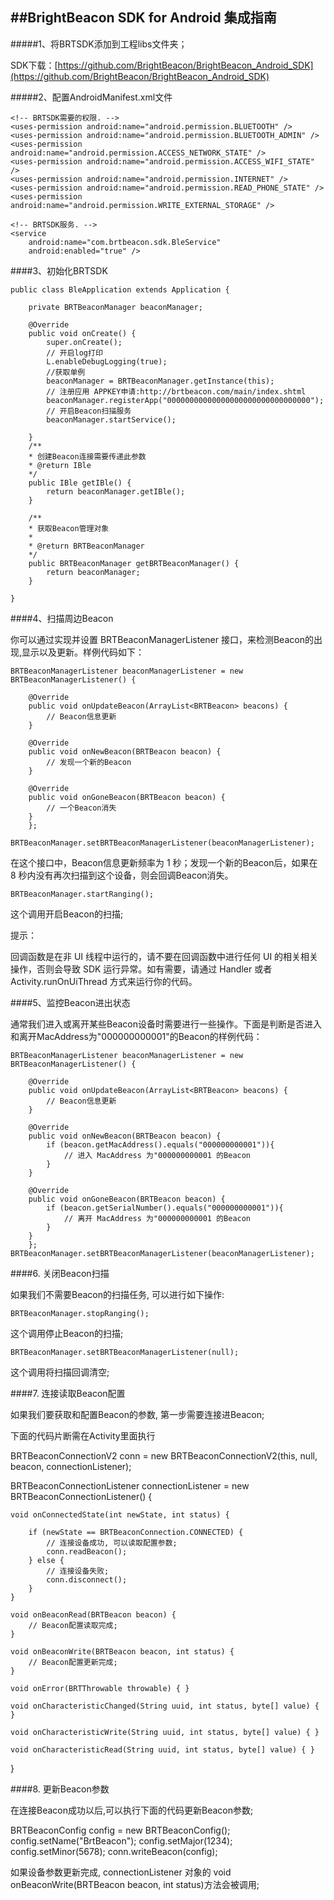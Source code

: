 
##BrightBeacon SDK for Android 集成指南
---
#####1、将BRTSDK添加到工程libs文件夹；


SDK下载：[https://github.com/BrightBeacon/BrightBeacon_Android_SDK](https://github.com/BrightBeacon/BrightBeacon_Android_SDK)
	
#####2、配置AndroidManifest.xml文件

	
 	<!-- BRTSDK需要的权限. -->
    <uses-permission android:name="android.permission.BLUETOOTH" />
    <uses-permission android:name="android.permission.BLUETOOTH_ADMIN" />
    <uses-permission android:name="android.permission.ACCESS_NETWORK_STATE" />
    <uses-permission android:name="android.permission.ACCESS_WIFI_STATE" />
    <uses-permission android:name="android.permission.INTERNET" />
    <uses-permission android:name="android.permission.READ_PHONE_STATE" />
    <uses-permission android:name="android.permission.WRITE_EXTERNAL_STORAGE" />
    
    <!-- BRTSDK服务. -->
    <service
        android:name="com.brtbeacon.sdk.BleService"
        android:enabled="true" />
        
####3、初始化BRTSDK


	public class BleApplication extends Application {

		private BRTBeaconManager beaconManager;

		@Override
		public void onCreate() {
			super.onCreate();
			// 开启log打印
			L.enableDebugLogging(true);
			//获取单例
			beaconManager = BRTBeaconManager.getInstance(this);
			// 注册应用 APPKEY申请:http://brtbeacon.com/main/index.shtml
			beaconManager.registerApp("00000000000000000000000000000000");
			// 开启Beacon扫描服务
			beaconManager.startService();

		}
		/**
	 	* 创建Beacon连接需要传递此参数
	 	* @return IBle
	 	*/
		public IBle getIBle() {
			return beaconManager.getIBle();
		}

		/**
	 	* 获取Beacon管理对象
	 	* 
	 	* @return BRTBeaconManager
	 	*/
		public BRTBeaconManager getBRTBeaconManager() {
			return beaconManager;
		}

	}
	
####4、扫描周边Beacon

你可以通过实现并设置 BRTBeaconManagerListener 接口，来检测Beacon的出现,显示以及更新。样例代码如下：

	BRTBeaconManagerListener beaconManagerListener = new BRTBeaconManagerListener() {

    	@Override
    	public void onUpdateBeacon(ArrayList<BRTBeacon> beacons) {
        	// Beacon信息更新                  
    	}

    	@Override
    	public void onNewBeacon(BRTBeacon beacon) {
        	// 发现一个新的Beacon        
    	}

    	@Override
    	public void onGoneBeacon(BRTBeacon beacon) {
        	// 一个Beacon消失     
    	}
		};
	
	BRTBeaconManager.setBRTBeaconManagerListener(beaconManagerListener);
在这个接口中，Beacon信息更新频率为 1 秒；发现一个新的Beacon后，如果在 8 秒内没有再次扫描到这个设备，则会回调Beacon消失。

	BRTBeaconManager.startRanging();
这个调用开启Beacon的扫描;

	
提示：

回调函数是在非 UI 线程中运行的，请不要在回调函数中进行任何 UI 的相关相关操作，否则会导致 SDK 运行异常。如有需要，请通过 Handler 或者 Activity.runOnUiThread 方式来运行你的代码。

####5、监控Beacon进出状态

通常我们进入或离开某些Beacon设备时需要进行一些操作。下面是判断是否进入和离开MacAddress为"000000000001"的Beacon的样例代码：

	BRTBeaconManagerListener beaconManagerListener = new BRTBeaconManagerListener() {

    	@Override
    	public void onUpdateBeacon(ArrayList<BRTBeacon> beacons) {
        	// Beacon信息更新                  
    	}

    	@Override
    	public void onNewBeacon(BRTBeacon beacon) {
        	if (beacon.getMacAddress().equals("000000000001")){
            	// 进入 MacAddress 为"000000000001 的Beacon
        	}
    	}

    	@Override
    	public void onGoneBeacon(BRTBeacon beacon) {
        	if (beacon.getSerialNumber().equals("000000000001")){
            	// 离开 MacAddress 为"000000000001 的Beacon
        	}      
    	}
		};
	BRTBeaconManager.setBRTBeaconManagerListener(beaconManagerListener);
	
####6. 关闭Beacon扫描

如果我们不需要Beacon的扫描任务, 可以进行如下操作:

	BRTBeaconManager.stopRanging();
这个调用停止Beacon的扫描;

	BRTBeaconManager.setBRTBeaconManagerListener(null);
这个调用将扫描回调清空;

####7. 连接读取Beacon配置

如果我们要获取和配置Beacon的参数, 第一步需要连接进Beacon;

下面的代码片断需在Activity里面执行

BRTBeaconConnectionV2 conn = new BRTBeaconConnectionV2(this, null, beacon, connectionListener);

BRTBeaconConnectionListener connectionListener = new BRTBeaconConnectionListener() {

	void onConnectedState(int newState, int status) {
	
		if (newState == BRTBeaconConnection.CONNECTED) {
			// 连接设备成功, 可以读取配置参数;
			conn.readBeacon();
		} else {
			// 连接设备失败;
			conn.disconnect();
		}
	}

	void onBeaconRead(BRTBeacon beacon) { 
		// Beacon配置读取完成;
	}

	void onBeaconWrite(BRTBeacon beacon, int status) {
		// Beacon配置更新完成;
	}

	void onError(BRTThrowable throwable) { }

	void onCharacteristicChanged(String uuid, int status, byte[] value) { }

	void onCharacteristicWrite(String uuid, int status, byte[] value) { }

	void onCharacteristicRead(String uuid, int status, byte[] value) { }
}

####8. 更新Beacon参数

在连接Beacon成功以后,可以执行下面的代码更新Beacon参数;

BRTBeaconConfig config = new BRTBeaconConfig();
config.setName("BrtBeacon");
config.setMajor(1234);
config.setMinor(5678);
conn.writeBeacon(config);

如果设备参数更新完成, connectionListener 对象的 void onBeaconWrite(BRTBeacon beacon, int status)方法会被调用;











